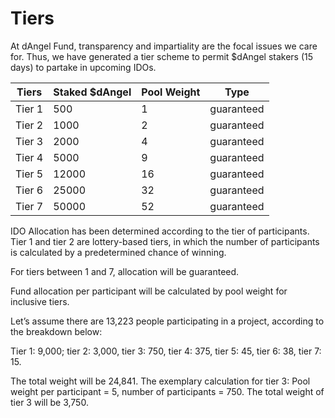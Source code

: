 # Tiers

At dAngel Fund, transparency and impartiality are the focal issues we care for. Thus, we have generated a tier scheme to permit $dAngel stakers (15 days) to partake in upcoming IDOs.

| **Tiers** |  **Staked $dAngel**  | **Pool Weight** | **Type**   |
| --------- | -------------------- | --------------- | ---------- |
| Tier 1    | 500                  | 1               | guaranteed |
| Tier 2    | 1000                 | 2               | guaranteed |
| Tier 3    | 2000                 | 4               | guaranteed |
| Tier 4    | 5000                 | 9               | guaranteed |
| Tier 5    | 12000                | 16              | guaranteed |
| Tier 6    | 25000                | 32              | guaranteed |
| Tier 7    | 50000                | 52              | guaranteed |

IDO Allocation has been determined according to the tier of participants. Tier 1 and tier 2 are lottery-based tiers, in which the number of participants is calculated by a predetermined chance of winning.

For tiers between 1 and 7, allocation will be guaranteed.

Fund allocation per participant will be calculated by pool weight for inclusive tiers.

Let’s assume there are 13,223 people participating in a project, according to the breakdown below:

Tier 1: 9,000; tier 2: 3,000, tier 3: 750, tier 4: 375, tier 5: 45, tier 6: 38, tier 7: 15.

The total weight will be 24,841. The exemplary calculation for tier 3: Pool weight per participant = 5, number of participants = 750. The total weight of tier 3 will be 3,750.

